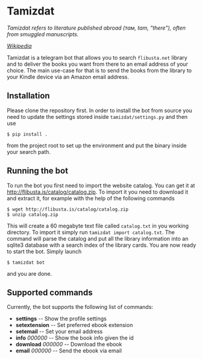 Tamizdat
========

_Tamizdat refers to literature published abroad (там, tam, "there"),
often from smuggled manuscripts._

_[Wikipedia](https://en.wikipedia.org/wiki/Samizdat)_

Tamizdat is a telegram bot that allows you to search `flibusta.net`
library and to deliver the books you want from there to an email
address of your choice. The main use-case for that is to send the
books from the library to your Kindle device via an Amazon email
address.

Installation
------------

Please clone the repository first. In order to install the bot from source you need to update the settings stored inside `tamizdat/settings.py` and then use

    $ pip install .

from the project root to set up the environment and put the binary inside your search path.

Running the bot
---------------

To run the bot you first need to import the website catalog. You can get it at http://flibusta.is/catalog/catalog.zip. To import it you need to download it and extract it, for example with the help of the following commands

    $ wget http://flibusta.is/catalog/catalog.zip
    $ unzip catalog.zip

This will create a 60 megabyte text file called `catalog.txt` in you working directory. To import it simply run `tamizdat import catalog.txt`. The command will parse the catalog and put all the library information into an sqlite3 database with a search index of the library cards. You are now ready to start the bot. Simply launch

    $ tamizdat bot

and you are done.

Supported commands
------------------

Currently, the bot supports the following list of commands:

* **settings** -- Show the profile settings
* **setextension** -- Set preferred ebook extension
* **setemail** -- Set your email address
* **info** *000000* -- Show the book info given the id
* **download** *000000* -- Download the ebook
* **email** *000000* -- Send the ebook via email
